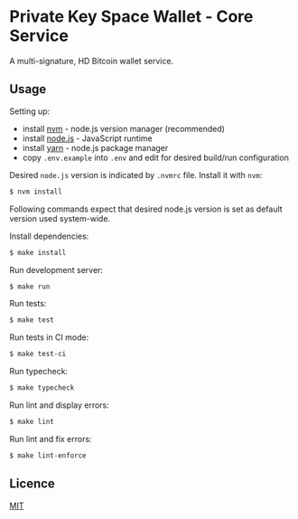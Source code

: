 # Private Key Space Wallet - Core Service
A multi-signature, HD Bitcoin wallet service.

## Usage

Setting up:
  * install [nvm](https://github.com/creationix/nvm) - node.js version manager (recommended)
  * install [node.js](https://nodejs.org/en/) - JavaScript runtime
  * install [yarn](https://yarnpkg.com/) - node.js package manager
  * copy `.env.example` into `.env` and edit for desired build/run configuration

Desired `node.js` version is indicated by `.nvmrc` file.
Install it with `nvm`:
```bash
$ nvm install
```

Following commands expect that desired node.js version is set as default version used system-wide.

Install dependencies:
```bash
$ make install
```

Run development server:
```bash
$ make run
```

Run tests:
```bash
$ make test
```

Run tests in CI mode:
```bash
$ make test-ci
```

Run typecheck:
```bash
$ make typecheck
```

Run lint and display errors:
```bash
$ make lint
```

Run lint and fix errors:
```bash
$ make lint-enforce
```

## Licence

[MIT](http://en.wikipedia.org/wiki/MIT_License)
